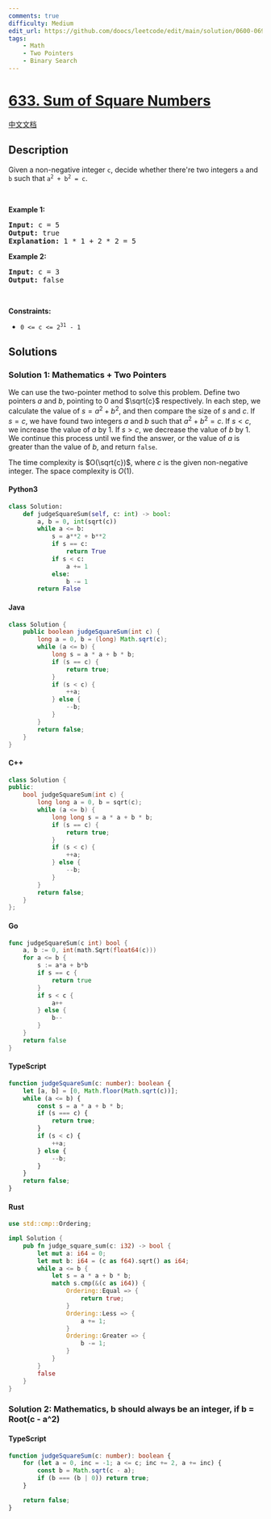 ```yaml
---
comments: true
difficulty: Medium
edit_url: https://github.com/doocs/leetcode/edit/main/solution/0600-0699/0633.Sum%20of%20Square%20Numbers/README_EN.md
tags:
    - Math
    - Two Pointers
    - Binary Search
---
```


<!-- problem:start -->

# [633. Sum of Square Numbers](https://leetcode.com/problems/sum-of-square-numbers)

[中文文档](/solution/0600-0699/0633.Sum%20of%20Square%20Numbers/README.md)

## Description

<!-- description:start -->

<p>Given a non-negative integer <code>c</code>, decide whether there&#39;re two integers <code>a</code> and <code>b</code> such that <code>a<sup>2</sup> + b<sup>2</sup> = c</code>.</p>

<p>&nbsp;</p>
<p><strong class="example">Example 1:</strong></p>

<pre>
<strong>Input:</strong> c = 5
<strong>Output:</strong> true
<strong>Explanation:</strong> 1 * 1 + 2 * 2 = 5
</pre>

<p><strong class="example">Example 2:</strong></p>

<pre>
<strong>Input:</strong> c = 3
<strong>Output:</strong> false
</pre>

<p>&nbsp;</p>
<p><strong>Constraints:</strong></p>

<ul>
	<li><code>0 &lt;= c &lt;= 2<sup>31</sup> - 1</code></li>
</ul>

<!-- description:end -->

## Solutions

<!-- solution:start -->

### Solution 1: Mathematics + Two Pointers

We can use the two-pointer method to solve this problem. Define two pointers $a$ and $b$, pointing to $0$ and $\sqrt{c}$ respectively. In each step, we calculate the value of $s = a^2 + b^2$, and then compare the size of $s$ and $c$. If $s = c$, we have found two integers $a$ and $b$ such that $a^2 + b^2 = c$. If $s < c$, we increase the value of $a$ by $1$. If $s > c$, we decrease the value of $b$ by $1$. We continue this process until we find the answer, or the value of $a$ is greater than the value of $b$, and return `false`.

The time complexity is $O(\sqrt{c})$, where $c$ is the given non-negative integer. The space complexity is $O(1)$.

<!-- tabs:start -->

#### Python3

```python
class Solution:
    def judgeSquareSum(self, c: int) -> bool:
        a, b = 0, int(sqrt(c))
        while a <= b:
            s = a**2 + b**2
            if s == c:
                return True
            if s < c:
                a += 1
            else:
                b -= 1
        return False
```

#### Java

```java
class Solution {
    public boolean judgeSquareSum(int c) {
        long a = 0, b = (long) Math.sqrt(c);
        while (a <= b) {
            long s = a * a + b * b;
            if (s == c) {
                return true;
            }
            if (s < c) {
                ++a;
            } else {
                --b;
            }
        }
        return false;
    }
}
```

#### C++

```cpp
class Solution {
public:
    bool judgeSquareSum(int c) {
        long long a = 0, b = sqrt(c);
        while (a <= b) {
            long long s = a * a + b * b;
            if (s == c) {
                return true;
            }
            if (s < c) {
                ++a;
            } else {
                --b;
            }
        }
        return false;
    }
};
```

#### Go

```go
func judgeSquareSum(c int) bool {
	a, b := 0, int(math.Sqrt(float64(c)))
	for a <= b {
		s := a*a + b*b
		if s == c {
			return true
		}
		if s < c {
			a++
		} else {
			b--
		}
	}
	return false
}
```

#### TypeScript

```ts
function judgeSquareSum(c: number): boolean {
    let [a, b] = [0, Math.floor(Math.sqrt(c))];
    while (a <= b) {
        const s = a * a + b * b;
        if (s === c) {
            return true;
        }
        if (s < c) {
            ++a;
        } else {
            --b;
        }
    }
    return false;
}
```

#### Rust

```rust
use std::cmp::Ordering;

impl Solution {
    pub fn judge_square_sum(c: i32) -> bool {
        let mut a: i64 = 0;
        let mut b: i64 = (c as f64).sqrt() as i64;
        while a <= b {
            let s = a * a + b * b;
            match s.cmp(&(c as i64)) {
                Ordering::Equal => {
                    return true;
                }
                Ordering::Less => {
                    a += 1;
                }
                Ordering::Greater => {
                    b -= 1;
                }
            }
        }
        false
    }
}
```

<!-- tabs:end -->

<!-- solution:end -->

<!-- solution:start -->

### Solution 2: Mathematics, b should always be an integer, if b = Root(c - a^2)

<!-- tabs:start -->

#### TypeScript

```ts
function judgeSquareSum(c: number): boolean {
    for (let a = 0, inc = -1; a <= c; inc += 2, a += inc) {
        const b = Math.sqrt(c - a);
        if (b === (b | 0)) return true;
    }

    return false;
}
```

<!-- tabs:end -->

<!-- solution:end -->

<!-- problem:end -->
